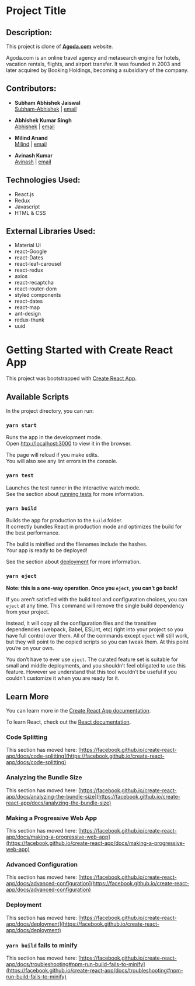 
# Project Title

## Description:

This project is clone of **[Agoda.com](https://www.agoda.com/?cid=1844104)** website.  
  
Agoda.com is an online travel agency and metasearch engine for hotels, vacation rentals, flights, and airport transfer. It was founded in 2003 and later acquired by Booking Holdings, becoming a subsidiary of the company.

## Contributors:

* **Subham Abhishek Jaiswal**  
  [Subham-Abhishek](https://github.com/Subham-Abhishek) | [email](abhi950727@gmail.com)

* **Abhishek Kumar Singh**  
  [Abhishek](https://github.com/singhabhishek6) | [email](abhi950727@gmail.com)
  
* **Milind Anand**  
  [Milind](https://github.com/Milind74) | [email](abhi950727@gmail.com)
  
* **Avinash Kumar**  
  [Avinash](https://github.com/Avinash7564) | [email](abhi950727@gmail.com)
  
## Technologies Used:
- React.js
- Redux
- Javascript
- HTML & CSS


## External Libraries Used:
- Material UI
- react-Google
- react-Dates
- react-leaf-carousel
- react-redux
- axios
- react-recaptcha
- react-router-dom
- styled components
- react-dates
- react-map
- ant-design
- redux-thunk
- uuid

# Getting Started with Create React App

This project was bootstrapped with [Create React App](https://github.com/facebook/create-react-app).

## Available Scripts

In the project directory, you can run:

### `yarn start`

Runs the app in the development mode.\
Open [http://localhost:3000](http://localhost:3000) to view it in the browser.

The page will reload if you make edits.\
You will also see any lint errors in the console.

### `yarn test`

Launches the test runner in the interactive watch mode.\
See the section about [running tests](https://facebook.github.io/create-react-app/docs/running-tests) for more information.

### `yarn build`

Builds the app for production to the `build` folder.\
It correctly bundles React in production mode and optimizes the build for the best performance.

The build is minified and the filenames include the hashes.\
Your app is ready to be deployed!

See the section about [deployment](https://facebook.github.io/create-react-app/docs/deployment) for more information.

### `yarn eject`

**Note: this is a one-way operation. Once you `eject`, you can’t go back!**

If you aren’t satisfied with the build tool and configuration choices, you can `eject` at any time. This command will remove the single build dependency from your project.

Instead, it will copy all the configuration files and the transitive dependencies (webpack, Babel, ESLint, etc) right into your project so you have full control over them. All of the commands except `eject` will still work, but they will point to the copied scripts so you can tweak them. At this point you’re on your own.

You don’t have to ever use `eject`. The curated feature set is suitable for small and middle deployments, and you shouldn’t feel obligated to use this feature. However we understand that this tool wouldn’t be useful if you couldn’t customize it when you are ready for it.

## Learn More

You can learn more in the [Create React App documentation](https://facebook.github.io/create-react-app/docs/getting-started).

To learn React, check out the [React documentation](https://reactjs.org/).

### Code Splitting

This section has moved here: [https://facebook.github.io/create-react-app/docs/code-splitting](https://facebook.github.io/create-react-app/docs/code-splitting)

### Analyzing the Bundle Size

This section has moved here: [https://facebook.github.io/create-react-app/docs/analyzing-the-bundle-size](https://facebook.github.io/create-react-app/docs/analyzing-the-bundle-size)

### Making a Progressive Web App

This section has moved here: [https://facebook.github.io/create-react-app/docs/making-a-progressive-web-app](https://facebook.github.io/create-react-app/docs/making-a-progressive-web-app)

### Advanced Configuration

This section has moved here: [https://facebook.github.io/create-react-app/docs/advanced-configuration](https://facebook.github.io/create-react-app/docs/advanced-configuration)

### Deployment

This section has moved here: [https://facebook.github.io/create-react-app/docs/deployment](https://facebook.github.io/create-react-app/docs/deployment)

### `yarn build` fails to minify

This section has moved here: [https://facebook.github.io/create-react-app/docs/troubleshooting#npm-run-build-fails-to-minify](https://facebook.github.io/create-react-app/docs/troubleshooting#npm-run-build-fails-to-minify)
